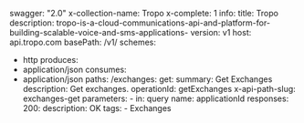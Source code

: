 swagger: "2.0"
x-collection-name: Tropo
x-complete: 1
info:
  title: Tropo
  description: tropo-is-a-cloud-communications-api-and-platform-for-building-scalable-voice-and-sms-applications-
  version: v1
host: api.tropo.com
basePath: /v1/
schemes:
- http
produces:
- application/json
consumes:
- application/json
paths:
  /exchanges:
    get:
      summary: Get Exchanges
      description: Get exchanges.
      operationId: getExchanges
      x-api-path-slug: exchanges-get
      parameters:
      - in: query
        name: applicationId
      responses:
        200:
          description: OK
      tags:
      - Exchanges